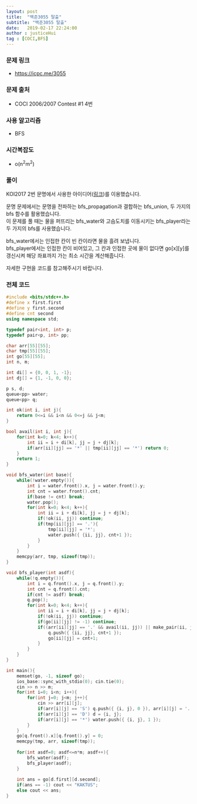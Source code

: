 ```yaml
---
layout: post
title:  "백준3055 탈출"
subtitle: "백준3055 탈출"
date:   2019-02-17 22:24:00
author : justiceHui
tag : [COCI,BFS]
---
```


### 문제 링크
* https://icpc.me/3055

### 문제 출처
*  COCI 2006/2007 Contest #1 4번

### 사용 알고리즘
* BFS

### 시간복잡도
* o(n<sup>2</sup>m<sup>2</sup>)

### 풀이
KOI2017 2번 문명에서 사용한 아이디어(<a href = "https://justicehui.github.io/2018/12/16/BOJ14868/">링크</a>)를 이용했습니다.

문명 문제에서는 문명을 전파하는 bfs_propagation과 결합하는 bfs_union, 두 가지의 bfs 함수를 활용했습니다.<br>
이 문제를 풀 때는 물을 퍼뜨리는 bfs_water와 고슴도치를 이동시키는 bfs_player라는 두 가지의 bfs를 사용했습니다.

bfs_water에서는 인접한 칸이 빈 칸이라면 물을 흘려 보냅니다.<br>
bfs_player에서는 인접한 칸이 비어있고, 그 칸과 인접한 곳에 물이 없다면 go[x][y]를 갱신시켜 해당 좌표까지 가는 최소 시간을 계산해줍니다.

자세한 구현을 코드를 참고해주시기 바랍니다.

### 전체 코드
```cpp
#include <bits/stdc++.h>
#define x first.first
#define y first.second
#define cnt second
using namespace std;

typedef pair<int, int> p;
typedef pair<p, int> pp;

char arr[55][55];
char tmp[55][55];
int go[55][55];
int n, m;

int di[] = {0, 0, 1, -1};
int dj[] = {1, -1, 0, 0};

p s, d;
queue<pp> water;
queue<pp> q;

int ok(int i, int j){
	return 0<=i && i<n && 0<=j && j<m;
}

bool avail(int i, int j){
	for(int k=0; k<4; k++){
		int ii = i + di[k], jj = j + dj[k];
		if(arr[ii][jj] == '*' || tmp[ii][jj] == '*') return 0;
	}
	return 1;
}

void bfs_water(int base){
	while(!water.empty()){
		int i = water.front().x, j = water.front().y;
		int cnt = water.front().cnt;
		if(base != cnt) break;
		water.pop();
		for(int k=0; k<4; k++){
			int ii = i + di[k], jj = j + dj[k];
			if(!ok(ii, jj)) continue;
			if(tmp[ii][jj] == '.'){
				tmp[ii][jj] = '*';
				water.push({ {ii, jj}, cnt+1 });
			}
		}
	}
	memcpy(arr, tmp, sizeof(tmp));
}

void bfs_player(int asdf){
	while(!q.empty()){
		int i = q.front().x, j = q.front().y;
		int cnt = q.front().cnt;
		if(cnt != asdf) break;
		q.pop();
		for(int k=0; k<4; k++){
			int ii = i + di[k], jj = j + dj[k];
			if(!ok(ii, jj)) continue;
			if(go[ii][jj] != -1) continue;
			if((arr[ii][jj] == '.' && avail(ii, jj)) || make_pair(ii, jj) == d){
				q.push({ {ii, jj}, cnt+1 });
				go[ii][jj] = cnt+1;
			}
		}
	}
}

int main(){
	memset(go, -1, sizeof go);
	ios_base::sync_with_stdio(0); cin.tie(0);
	cin >> n >> m;
	for(int i=0; i<n; i++){
		for(int j=0; j<m; j++){
			cin >> arr[i][j];
			if(arr[i][j] == 'S') q.push({ {i, j}, 0 }), arr[i][j] = '.';
			if(arr[i][j] == 'D') d = {i, j};
			if(arr[i][j] == '*') water.push({ {i, j}, 1 });
		}
	}
	go[q.front().x][q.front().y] = 0;
	memcpy(tmp, arr, sizeof(tmp));
	
	for(int asdf=0; asdf<=n*m; asdf++){
		bfs_water(asdf);
		bfs_player(asdf);
	}
    
	int ans = go[d.first][d.second];
	if(ans == -1) cout << "KAKTUS";
	else cout << ans;
}
```
